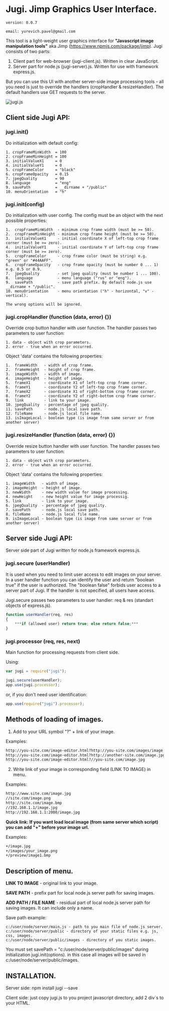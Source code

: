 # Jugi. Jimp Graphics User Interface.
```
version: 0.0.7

email: yurevich.pavel@gmail.com
```
This tool is a light-weight user graphics interface for **"Javascript image manipulation tools"** aka Jimp (https://www.npmjs.com/package/jimp).
Jugi consists of two parts:

1. Client part for web-browser (jugi-client.js). Written in clear JavaScript.
2. Server part for node.js (jugi-server).js. Written for use with framework express.js.

But you can use this UI with another server-side image processing tools - all you need is just to override 
the handlers (cropHandler & resizeHandler). The default handlers use GET requests to the server.

![jugi.js](http://isee.by/images/kim.jpg)

## Client side Jugi API:

### jugi.init()

Do initialization with default config:
```
1. cropFrameMinWidth  = 100
2. cropFrameMinHeight = 100
3. initialValueX1     = 0
4. initialValueY1     = 0
5. cropFrameColor     = "black"
6. cropFrameOpacity   = 0.15
7. jpegQuality        = 90
8. language           = "eng"
9. savePath           = __dirname + "/public"
10. menuOrientation   = "h"
```

### jugi.init(config)

Do initialization with user config. The config must be an object with the next possible properties:
```
1.  cropFrameMinWidth  - minimum crop frame width (must be >= 50).
2.  cropFrameMinHeight - minimum crop frame height (must be >= 50).
3.  initialValueX1     - initial coordinate X of left-top crop frame corner (must be >= zero).
4.  initialValueY1     - initial coordinate Y of left-top crop frame corner (must be >= zero).
5.  cropFrameColor     - crop frame color (must be string) e.g. "green" or "#44AAFF".
6.  cropFrameOpacity   - crop frame opacity (must be number 0 ... 1) e.g. 0.5 or 0.9.
7.  jpegQuality        - set jpeg quality (must be number 1 ... 100).
8.  language           - menu language ("rus" or "eng").
9.  savePath           - save path prefix. By default node.js use __dirname + "/public".
10. menuOrientation    - menu orientation ("h" - horizontal, "v" - vertical).

The wrong options will be ignored.
```

### jugi.cropHandler (function (data, error) {})

Override crop button handler with user function. The handler passes two parameters to user function:
```
1. data - object with crop parameters.
2. error - true when an error occurred.
```
Object 'data' contains the following properties:
```
1.  frameWidth   - width of crop frame.
2.  frameHeight  - height of crop frame.
3.  imageWidth   - width of image.
4.  imageHeight  - height of image.
5.  frameX1      - coordinate X1 of left-top crop frame corner.
6.  frameY1      - coordinate Y2 of left-top crop frame corner.
7.  frameX2      - coordinate X1 of right-bottom crop frame corner.
8.  frameY2      - coordinate Y2 of right-bottom crop frame corner.
9.  link         - link to your image.
10. jpegQuality  - percentage of jpeg quality.
11. savePath     - node.js local save path.
12. fileName     - node.js local file name.
13. isImageLocal - boolean type (is image from same server or from another server)
```

### jugi.resizeHandler (function (data, error) {})

Override resize button handler with user function. The handler passes two parameters to user function:
```
1. data - object with crop parameters.
2. error - true when an error occurred.
```
Object 'data' contains the following properties:
```
1. imageWidth   - width of image.
2. imageHeight  - height of image.
3. newWidth     - new width value for image processing.
4. newHeight    - new height value for image processig.
5. link         - link to your image.
6. jpegQuality  - percentage of jpeg quality.
7. savePath     - node.js local save path.
8. fileName     - node.js local file name.
9. isImageLocal - boolean type (is image from same server or from another server)
```



## Server side Jugi API:

Server side part of Jugi written for node.js framework express.js.

### jugi.secure (userHandler)

It is used when you need to limit user access to edit images on your server. In a user handler function you can identify the user and return "boolean true" if the user is authorized. The "boolean false" forbids user access to a server part of Jugi. If the handler is not specified, all users have access. 

Jugi.secure passes two parameters to user handler: req & res (standart objects of express.js).
```js
function userHandler(req, res)
{
	***if (allowed user) return true; else return false;***
}
```

### jugi.processor (req, res, next)

Main function for processing requests from client side.

Using:
```js
var jugi = require("jugi");

jugi.secure(userHandler);
app.use(jugi.processor);
```
or, if you don't need user identification:
```js
app.use(require("jugi").processor);
```


## Methods of loading of images.

1. Add to your URL symbol "?" + link of your image.

Examples:
```html
http://you-site.com/image-editor.html?http://you-site.com/images/image.jpg
http://you-site.com/image-editor.html?http://another-site.com/image.jpg
http://you-site.com/image-editor.html?//you-site.com/image.jpg
```

2) Write link of your image in corresponding field (LINK TO IMAGE) in menu.

Examples:
```html
http://www.site.com/image.jpg
//site.com/image.png
http://site.com/image.bmp
//192.168.1.1/image.jpg
http://192.168.1.1:2000/image.jpg
```

**Quick link: If you want load local image (from same server which script) you can add "+" before your image url.**

Examples:
```html
+/image.jpg
+/images/your_image.png
+/preview/image1.bmp
```

## Description of menu.

**LINK TO IMAGE** - original link to your image.

**SAVE PATH** - prefix part for local node.js server path for saving images.

**ADD PATH / FILE NAME** - residual part of local node.js server path for saving images. It can include only a name.

Save path example:
```
c:/user/node/server/main.js - path to you main file of node.js server.
c:/user/node/server/public - directory of your static files e.g. js, css, images.
c:/user/node/server/public/images - directory of you static images.
```
You must set savePath = "c:/user/node/server/public/images" during initialization jugi.init(options).
in this case all images will be saved in c:/user/node/server/public/images.


## INSTALLATION.

Server side: npm install jugi --save

Client side: just copy jugi.js to you project javascript directory, add 2 div`s to your HTML.



